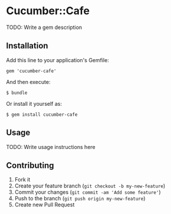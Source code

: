 # Cucumber::Cafe

TODO: Write a gem description

## Installation

Add this line to your application's Gemfile:

    gem 'cucumber-cafe'

And then execute:

    $ bundle

Or install it yourself as:

    $ gem install cucumber-cafe

## Usage

TODO: Write usage instructions here

## Contributing

1. Fork it
2. Create your feature branch (`git checkout -b my-new-feature`)
3. Commit your changes (`git commit -am 'Add some feature'`)
4. Push to the branch (`git push origin my-new-feature`)
5. Create new Pull Request
